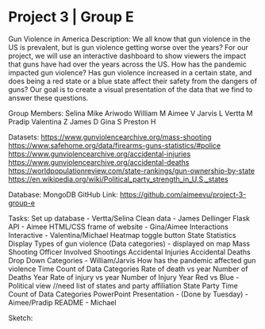 # Project 3 | Group E 

Gun Violence in America
Description:
We all know that gun violence in the US is prevalent, but is gun violence getting worse over the years? For our project, we will use an interactive dashboard to show viewers the impact that guns have had over the years across the US. How has the pandemic impacted gun violence? Has gun violence increased in a certain state, and does being a red state or a blue state affect their safety from the dangers of guns? Our goal is to create a visual presentation of the data that we find to answer these questions. 

Group Members:
Selina
Mike Ariwodo
William M
Aimee V
Jarvis L
Vertta M
Pradip
Valentina Z
James D
Gina S
Preston H

Datasets:
https://www.gunviolencearchive.org/mass-shooting
https://www.safehome.org/data/firearms-guns-statistics/#police
https://www.gunviolencearchive.org/accidental-injuries
https://www.gunviolencearchive.org/accidental-deaths
https://worldpopulationreview.com/state-rankings/gun-ownership-by-state
https://en.wikipedia.org/wiki/Political_party_strength_in_U.S._states

Database: MongoDB
GitHub Link: https://github.com/aimeevu/project-3-group-e

Tasks:
Set up database - Vertta/Selina
Clean data - James Dellinger
Flask API - Aimee
HTML/CSS frame of website - Gina/Aimee
Interactions
Interactive - Valentina/Michael
Heatmap toggle button
State Statistics Display
Types of gun violence (Data categories) - displayed on map
Mass Shooting
Officer Involved Shootings
Accidental Injuries
Accidental Deaths
Drop Down Categories - William/Jarvis
How has the pandemic affected gun violence
Time
Count of Data Categories
Rate of death vs year
Number of Deaths
Year
Rate of injury vs year
Number of Injury
Year
Red vs Blue - Political view //need list of states and party affiliation
State Party
Time
Count of Data Categories
PowerPoint Presentation - (Done by Tuesday) - Aimee/Pradip
README - Michael


Sketch:

